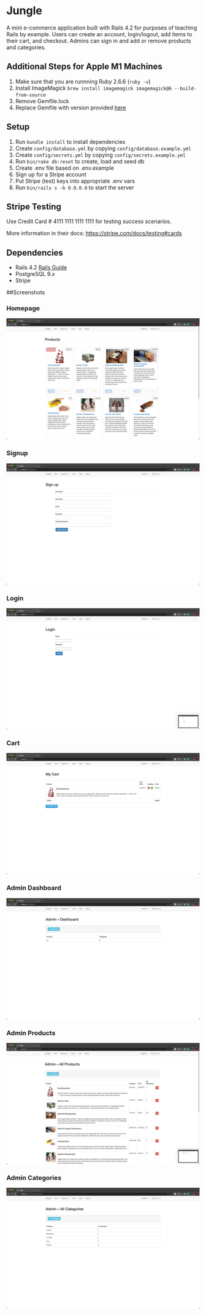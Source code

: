 # Jungle

A mini e-commerce application built with Rails 4.2 for purposes of teaching Rails by example. Users can create an account, login/logout, add items to their cart, and checkout. Admins can sign in and add or remove products and categories.

## Additional Steps for Apple M1 Machines

1. Make sure that you are runnning Ruby 2.6.6 (`ruby -v`)
1. Install ImageMagick `brew install imagemagick imagemagick@6 --build-from-source`
2. Remove Gemfile.lock
3. Replace Gemfile with version provided [here](https://gist.githubusercontent.com/FrancisBourgouin/831795ae12c4704687a0c2496d91a727/raw/ce8e2104f725f43e56650d404169c7b11c33a5c5/Gemfile)

## Setup

1. Run `bundle install` to install dependencies
2. Create `config/database.yml` by copying `config/database.example.yml`
3. Create `config/secrets.yml` by copying `config/secrets.example.yml`
4. Run `bin/rake db:reset` to create, load and seed db
5. Create .env file based on .env.example
6. Sign up for a Stripe account
7. Put Stripe (test) keys into appropriate .env vars
8. Run `bin/rails s -b 0.0.0.0` to start the server

## Stripe Testing

Use Credit Card # 4111 1111 1111 1111 for testing success scenarios.

More information in their docs: <https://stripe.com/docs/testing#cards>

## Dependencies

* Rails 4.2 [Rails Guide](http://guides.rubyonrails.org/v4.2/)
* PostgreSQL 9.x
* Stripe

##Screenshots

### Homepage

![homepage](https://github.com/mdever93/jungle-rails/blob/master/docs/homepage.png?raw=true)

### Signup

![signup](https://github.com/mdever93/jungle-rails/blob/master/docs/signup.png?raw=true)

### Login

![login](https://github.com/mdever93/jungle-rails/blob/master/docs/login.png?raw=true)

### Cart

![cart](https://github.com/mdever93/jungle-rails/blob/master/docs/cart.png?raw=true)

### Admin Dashboard

![admin dashboard](https://github.com/mdever93/jungle-rails/blob/master/docs/admin-dashboard.png?raw=true)

### Admin Products

![admin products](https://github.com/mdever93/jungle-rails/blob/master/docs/admin-products.png?raw=true)

### Admin Categories

![admin categories](https://github.com/mdever93/jungle-rails/blob/master/docs/admin-categories.png?raw=true)
